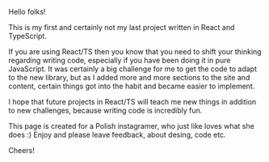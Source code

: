 Hello folks!

This is my first and certainly not my last project written in React and TypeScript.

If you are using React/TS then you know that you need to shift your thinking regarding writing code, especially if you have been doing it in pure JavaScript. It was certainly a big challenge for me to get the code to adapt to the new library, but as I added more and more sections to the site and content, certain things got into the habit and became easier to implement.

I hope that future projects in React/TS will teach me new things in addition to new challenges, because writing code is incredibly fun.

This page is created for a Polish instagramer, who just like loves what she does :) Enjoy and please leave feedback, about desing, code etc.

Cheers!
